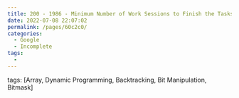 ```yaml
---
title: 200 - 1986 - Minimum Number of Work Sessions to Finish the Tasks - Medium
date: 2022-07-08 22:07:02
permalink: /pages/60c2c0/
categories:
  - Google
  - Incomplete
tags:
  - 
---
```

tags: [Array, Dynamic Programming, Backtracking, Bit Manipulation, Bitmask]